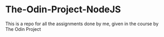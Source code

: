 # The-Odin-Project-NodeJS
This is a repo for all the assignments done by me, given in the course by The Odin Project

